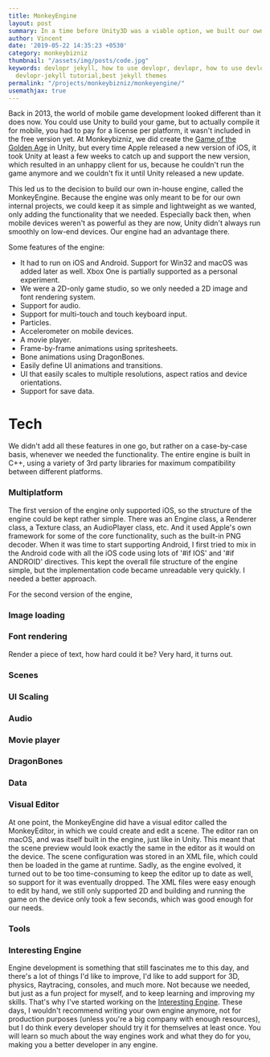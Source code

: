 ```yaml
---
title: MonkeyEngine
layout: post
summary: In a time before Unity3D was a viable option, we built our own custom 2D multi-platform Game Engine that we've used for most of our projects since. 
author: Vincent
date: '2019-05-22 14:35:23 +0530'
category: monkeybizniz
thumbnail: "/assets/img/posts/code.jpg"
keywords: devlopr jekyll, how to use devlopr, devlopr, how to use devlopr-jekyll,
  devlopr-jekyll tutorial,best jekyll themes
permalink: "/projects/monkeybizniz/monkeyengine/"
usemathjax: true
---
```


Back in 2013, the world of mobile game development looked different than it does now. You could use Unity to build your game, but to actually compile it for mobile, you had to pay for a license per platform, it wasn't included in the free version yet. At Monkeybizniz, we did create the [Game of the Golden Age](https://spelvandegoudeneeuw.wordpress.com/het-spel/) in Unity, but every time Apple released a new version of iOS, it took Unity at least a few weeks to catch up and support the new version, which resulted in an unhappy client for us, because he couldn't run the game anymore and we couldn't fix it until Unity released a new update.

This led us to the decision to build our own in-house engine, called the MonkeyEngine. Because the engine was only meant to be for our own internal projects, we could keep it as simple and lightweight as we wanted, only adding the functionality that we needed. Especially back then, when mobile devices weren't as powerful as they are now, Unity didn't always run smoothly on low-end devices. Our engine had an advantage there.

Some features of the engine:
- It had to run on iOS and Android. Support for Win32 and macOS was added later as well. Xbox One is partially supported as a personal experiment.
- We were a 2D-only game studio, so we only needed a 2D image and font rendering system.
- Support for audio.
- Support for multi-touch and touch keyboard input.
- Particles.
- Accelerometer on mobile devices.
- A movie player.
- Frame-by-frame animations using spritesheets.
- Bone animations using DragonBones.
- Easily define UI animations and transitions.
- UI that easily scales to multiple resolutions, aspect ratios and device orientations.
- Support for save data.

# Tech

We didn't add all these features in one go, but rather on a case-by-case basis, whenever we needed the functionality. The entire engine is built in C++, using a variety of 3rd party libraries for maximum compatibility between different platforms.

### Multiplatform

The first version of the engine only supported iOS, so the structure of the engine could be kept rather simple. There was an Engine class, a Renderer class, a Texture class, an AudioPlayer class, etc. And it used Apple's own framework for some of the core functionality, such as the built-in PNG decoder. When it was time to start supporting Android, I first tried to mix in the Android code with all the iOS code using lots of '#if IOS' and '#if ANDROID' directives. This kept the overall file structure of the engine simple, but the implementation code became unreadable very quickly. I needed a better approach.

For the second version of the engine, 

### Image loading

### Font rendering

Render a piece of text, how hard could it be? Very hard, it turns out.

### Scenes

### UI Scaling

### Audio

### Movie player

### DragonBones

### Data

### Visual Editor

At one point, the MonkeyEngine did have a visual editor called the MonkeyEditor, in which we could create and edit a scene. The editor ran on macOS, and was itself built in the engine, just like in Unity. This meant that the scene preview would look exactly the same in the editor as it would on the device. The scene configuration was stored in an XML file, which could then be loaded in the game at runtime. Sadly, as the engine evolved, it turned out to be too time-consuming to keep the editor up to date as well, so support for it was eventually dropped. The XML files were easy enough to edit by hand, we still only supported 2D and building and running the game on the device only took a few seconds, which was good enough for our needs.

### Tools

### Interesting Engine

Engine development is something that still fascinates me to this day, and there's a lot of things I'd like to improve, I'd like to add support for 3D, physics, Raytracing, consoles, and much more. Not because we needed, but just as a fun project for myself, and to keep learning and improving my skills. That's why I've started working on the [Interesting Engine](/projects/personal/interesting-engine). These days, I wouldn't recommend writing your own engine anymore, not for production purposes (unless you're a big company with enough resources), but I do think every developer should try it for themselves at least once. You will learn so much about the way engines work and what they do for you, making you a better developer in any engine.

